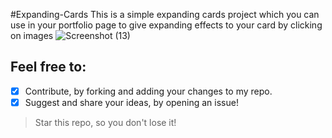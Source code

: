 #Expanding-Cards
This is a simple expanding cards project which you can use in your portfolio page to give expanding effects to your card by clicking on images
![Screenshot (13)](https://user-images.githubusercontent.com/59107641/132093685-ccf96baf-f551-49a8-9851-b4defae4b886.png)

## Feel free to:
- [x] Contribute, by forking and adding your changes to my repo.
- [x] Suggest and share your ideas, by opening an issue!

> Star this repo, so you don't lose it!
